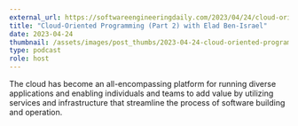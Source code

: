```yaml
---
external_url: https://softwareengineeringdaily.com/2023/04/24/cloud-oriented-programming/
title: "Cloud-Oriented Programming (Part 2) with Elad Ben-Israel"
date: 2023-04-24
thumbnail: /assets/images/post_thumbs/2023-04-24-cloud-oriented-programming.webp
type: podcast
role: host
---
```


The cloud has become an all-encompassing platform for running diverse applications and enabling individuals and teams to add value by utilizing services and infrastructure that streamline the process of software building and operation.
